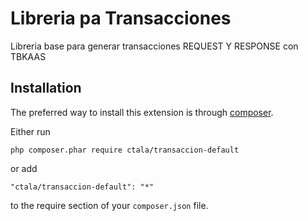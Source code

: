 Libreria pa Transacciones
=========================
Libreria base para generar transacciones REQUEST Y RESPONSE con TBKAAS

Installation
------------

The preferred way to install this extension is through [composer](http://getcomposer.org/download/).

Either run

```
php composer.phar require ctala/transaccion-default
```

or add

```
"ctala/transaccion-default": "*"
```

to the require section of your `composer.json` file.

